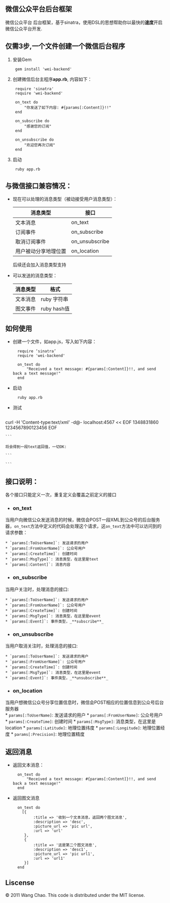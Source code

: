 ## 微信公众平台后台框架
微信公众平台 后台框架，基于sinatra，使用DSL的思想帮助你以最快的**速度**开启微信公众平台开发. 

## 仅需3步,一个文件创建一个微信后台程序
1. 安装Gem

		gem install 'wei-backend'

1. 创建微信后台主程序**app.rb**, 内容如下：
	
		require 'sinatra'
		require 'wei-backend'
		
		on_text do
			"你发送了如下内容: #{params[:Content]}!!"
		end
			
		on_subscribe do
			"感谢您的订阅"
		end
			
		on_unsubscribe do
			"欢迎您再次订阅"
		end

1. 启动	

		ruby app.rb		

## 与微信接口兼容情况：

* 现在可以处理的消息类型（被动接受用户消息类型）：

	| 消息类型 | 接口 |
	| ------------ | ------------- |
	| 文本消息 | on_text  |
	| 订阅事件 | on_subscribe  |
	| 取消订阅事件 | on_unsubscribe  |
	| 用户被动分享地理位置 | on_location  |

	后续还会加入消息类型支持

* 可以发送的消息类型：

	| 消息类型 | 格式 |
	| ------------ | ------------- |
	| 文本消息 | ruby 字符串  |
	| 图文事件 | ruby hash值  |

## 如何使用
* 创建一个文件，如app.js，写入如下内容：

		require ‘sinatra’
		require 'wei-backend'
		
		on_text do
			"Received a text message: #{params[:Content]}!!, and send back a text message!"
		end

* 启动
 
		ruby app.rb
* 测试

	```
curl -H 'Content-type:text/xml' -d@- localhost:4567 << EOF
	<xml>
	 <ToUserName><![CDATA[toUser]]></ToUserName>
	 <FromUserName><![CDATA[fromUser]]></FromUserName> 
	 <CreateTime>1348831860</CreateTime>
	 <MsgType><![CDATA[text]]></MsgType>
	 <Content><![CDATA[This is a text message]]></Content>
	 <MsgId>1234567890123456</MsgId>
	</xml>
EOF
	
	```	
	
	将会得到一段text返回值，一切OK:
	
	```
<xml>
	<ToUserName><![CDATA[fromUser]]></ToUserName>
	<FromUserName><![CDATA[toUser]]></FromUserName>
	<CreateTime><![CDATA[1386522760]]></CreateTime>
	<MsgType><![CDATA[text]]></MsgType>
	<Content><![CDATA[Received a text message: This is a text message!!, and send back a text message!]]></Content>
</xml>

	```
	
## 接口说明：
各个接口只能定义一次，重复定义会覆盖之前定义的接口
		
* ### on_text
当用户向微信公众发送消息的时候，微信会POST一段XML到公众号的后台服务器，`on_text`方法中定义的代码会处理这个请求，这`on_text`方法中可以访问到的请求参数：

	* `params[:ToUserName]`: 发送请求的用户
	* `params[:FromUserName]`: 公众号用户
	* `params[:CreateTime]`: 创建时间
	* `params[:MsgType]`: 消息类型，在这里是text
	* `params[:Content]`: 消息内容

* ### on_subscribe
当用户关注时，处理消息的接口:

	* `params[:ToUserName]`: 发送请求的用户
	* `params[:FromUserName]`: 公众号用户
	* `params[:CreateTime]`: 创建时间
	* `params[:MsgType]`: 消息类型，在这里是event
	* `params[:Event]`: 事件类型，_**subscribe**_

* ### on_unsubscribe
当用户取消关注时，处理消息的接口:

	* `params[:ToUserName]`: 发送请求的用户
	* `params[:FromUserName]`: 公众号用户
	* `params[:CreateTime]`: 创建时间
	* `params[:MsgType]`: 消息类型，在这里是event
	* `params[:Event]`: 事件类型，_**unsubscribe**_



* ### on_location
当用户想微信公众号分享位置信息时，微信会POST相应的位置信息到公众号后台服务器		
	* `params[:ToUserName]`: 发送请求的用户
	* `params[:FromUserName]`: 公众号用户
	* `params[:CreateTime]`: 创建时间
	* `params[:MsgType]`: 消息类型，在这里是location
	* `params[:Latitude]`: 地理位置纬度
	* `params[:Longitude]`: 地理位置经度				* `params[:Precision]`: 地理位置精度
		 			
## 返回消息
* 返回文本消息：

		on_text do
			"Received a text message: #{params[:Content]}!!, and send back a text message!"
		end
		
* 返回图文消息

		on_text do
          [{
               :title => '收到一个文本消息，返回两个图文消息',
               :description => 'desc',
               :picture_url => 'pic url',
               :url => 'url'
           },
           {
               :title => '这是第二个图文消息',
               :description => 'desc1',
               :picture_url => 'pic url1',
               :url => 'url1'
           }]
		end
	
## Liscense

© 2011 Wang Chao. This code is distributed under the MIT license.